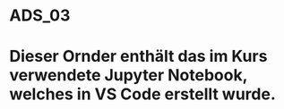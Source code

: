 # ADS_03
# Dieser Ornder enthält das im Kurs verwendete Jupyter Notebook, welches in VS Code erstellt wurde.
